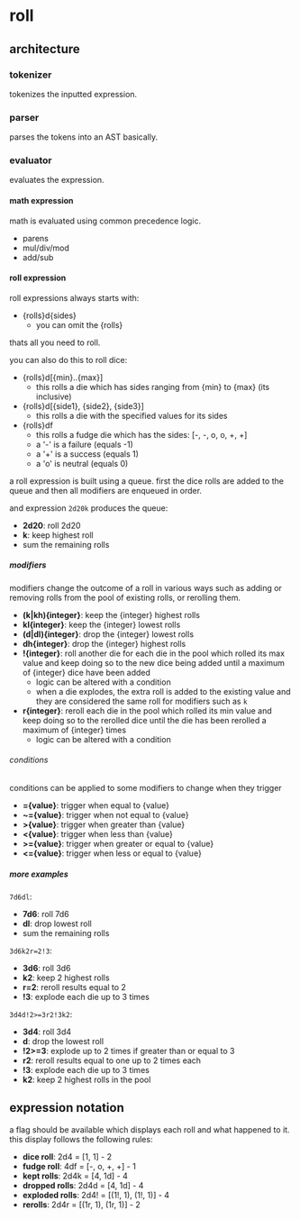 # roll

## architecture

### tokenizer

tokenizes the inputted expression.

### parser

parses the tokens into an AST basically.

### evaluator

evaluates the expression.

#### math expression

math is evaluated using common precedence logic.

- parens
- mul/div/mod
- add/sub

#### roll expression

roll expressions always starts with:

- {rolls}d{sides}
  - you can omit the {rolls}

thats all you need to roll.

you can also do this to roll dice:

- {rolls}d[{min}..{max}]
  - this rolls a die which has sides ranging from {min} to {max} (its inclusive)
- {rolls}d[{side1}, {side2}, {side3}]
  - this rolls a die with the specified values for its sides
- {rolls}df
  - this rolls a fudge die which has the sides: [-, -, o, o, +, +]
  - a '-' is a failure (equals -1)
  - a '+' is a success (equals 1)
  - a 'o' is neutral (equals 0)

a roll expression is built using a queue.
first the dice rolls are added to the queue and then all modifiers are enqueued
in order.

and expression `2d20k` produces the queue:

- **2d20**: roll 2d20
- **k**: keep highest roll
- sum the remaining rolls

##### modifiers

modifiers change the outcome of a roll in various ways such as adding or
removing rolls from the pool of existing rolls, or rerolling them.

- **(k|kh){integer}**: keep the {integer} highest rolls
- **kl{integer}**: keep the {integer} lowest rolls
- **(d|dl){integer}**: drop the {integer} lowest rolls
- **dh{integer}**: drop the {integer} highest rolls
- **!{integer}**: roll another die for each die in the pool which rolled its max \
  value and keep doing so to the new dice being added until a maximum of {integer} dice have been added
  - logic can be altered with a condition
  - when a die explodes, the extra roll is added to the existing value and they
    are considered the same roll for modifiers such as `k`
- **r{integer}**: reroll each die in the pool which rolled its min value and \
  keep doing so to the rerolled dice until the die has been rerolled a maximum of {integer} times
  - logic can be altered with a condition

###### conditions

conditions can be applied to some modifiers to change when they trigger

- **={value}**: trigger when equal to {value}
- **~={value}**: trigger when not equal to {value}
- **>{value}**: trigger when greater than {value}
- **<{value}**: trigger when less than {value}
- **>={value}**: trigger when greater or equal to {value}
- **<={value}**: trigger when less or equal to {value}

##### more examples

`7d6dl`:

- **7d6**: roll 7d6
- **dl**: drop lowest roll
- sum the remaining rolls

`3d6k2r=2!3`:

- **3d6**: roll 3d6
- **k2**: keep 2 highest rolls
- **r=2**: reroll results equal to 2
- **!3**: explode each die up to 3 times

`3d4d!2>=3r2!3k2`:

- **3d4**: roll 3d4
- **d**: drop the lowest roll
- **!2>=3**: explode up to 2 times if greater than or equal to 3
- **r2**: reroll results equal to one up to 2 times each
- **!3**: explode each die up to 3 times
- **k2**: keep 2 highest rolls in the pool

## expression notation

a flag should be available which displays each roll and what happened to it.
this display follows the following rules:

- **dice roll**: 2d4 = [1, 1] - 2
- **fudge roll**: 4df = [-, o, +, +] - 1
- **kept rolls**: 2d4k = [4, 1d] - 4
- **dropped rolls**: 2d4d = [4, 1d] - 4
- **exploded rolls**: 2d4! = [(1!, 1), (1!, 1)] - 4
- **rerolls**: 2d4r = [(1r, 1), (1r, 1)] - 2
